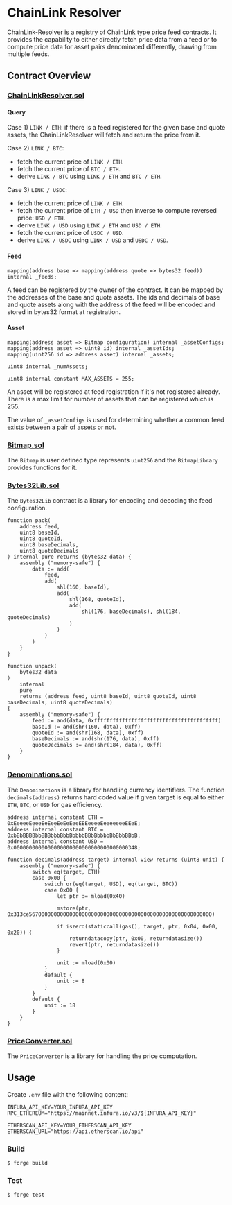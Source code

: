 # ChainLink Resolver

ChainLink-Resolver is a registry of ChainLink type price feed contracts. It provides the capability to either directly fetch price data from a feed or to compute price data for asset pairs denominated differently, drawing from multiple feeds.

## Contract Overview

### [ChainLinkResolver.sol](https://github.com/fomoweth/chainlink-resolver/blob/main/src/ChainLinkResolver.sol)

#### Query

Case 1) `LINK / ETH`: if there is a feed registered for the given base and quote assets, the ChainLinkResolver will fetch and return the price from it.

Case 2) `LINK / BTC`:

- fetch the current price of `LINK / ETH`.
- fetch the current price of `BTC / ETH`.
- derive `LINK / BTC` using `LINK / ETH` and `BTC / ETH`.

Case 3) `LINK / USDC`:

- fetch the current price of `LINK / ETH`.
- fetch the current price of `ETH / USD` then inverse to compute reversed price: `USD / ETH`.
- derive `LINK / USD` using `LINK / ETH` and `USD / ETH`.
- fetch the current price of `USDC / USD`.
- derive `LINK / USDC` using `LINK / USD` and `USDC / USD`.

#### Feed

```solidity
mapping(address base => mapping(address quote => bytes32 feed)) internal _feeds;
```

A feed can be registered by the owner of the contract. It can be mapped by the addresses of the base and quote assets. The ids and decimals of base and quote assets along with the address of the feed will be encoded and stored in bytes32 format at registration.

#### Asset

```solidity
mapping(address asset => Bitmap configuration) internal _assetConfigs;
mapping(address asset => uint8 id) internal _assetIds;
mapping(uint256 id => address asset) internal _assets;

uint8 internal _numAssets;

uint8 internal constant MAX_ASSETS = 255;
```

An asset will be registered at feed registration if it's not registered already. There is a max limit for number of assets that can be registered which is 255.

The value of `_assetConfigs` is used for determining whether a common feed exists between a pair of assets or not.

### [Bitmap.sol](https://github.com/fomoweth/chainlink-resolver/blob/main/src/types/Bitmap.sol)

The `Bitmap` is user defined type represents `uint256` and the `BitmapLibrary` provides functions for it.

### [Bytes32Lib.sol](https://github.com/fomoweth/chainlink-resolver/blob/main/src/libraries/Bytes32Lib.sol)

The `Bytes32Lib` contract is a library for encoding and decoding the feed configuration.

```solidity
function pack(
	address feed,
	uint8 baseId,
	uint8 quoteId,
	uint8 baseDecimals,
	uint8 quoteDecimals
) internal pure returns (bytes32 data) {
	assembly ("memory-safe") {
		data := add(
			feed,
			add(
				shl(160, baseId),
				add(
					shl(168, quoteId),
					add(
						shl(176, baseDecimals), shl(184, quoteDecimals)
					)
				)
			)
		)
	}
}

function unpack(
	bytes32 data
)
	internal
	pure
	returns (address feed, uint8 baseId, uint8 quoteId, uint8 baseDecimals, uint8 quoteDecimals)
{
	assembly ("memory-safe") {
		feed := and(data, 0xffffffffffffffffffffffffffffffffffffffff)
		baseId := and(shr(160, data), 0xff)
		quoteId := and(shr(168, data), 0xff)
		baseDecimals := and(shr(176, data), 0xff)
		quoteDecimals := and(shr(184, data), 0xff)
	}
}
```

### [Denominations.sol](https://github.com/fomoweth/chainlink-resolver/blob/main/src/libraries/Denominations.sol)

The `Denominations` is a library for handling currency identifiers. The function `decimals(address)` returns hard coded value if given target is equal to either `ETH`, `BTC`, or `USD` for gas efficiency.

```solidity
address internal constant ETH = 0xEeeeeEeeeEeEeeEeEeEeeEEEeeeeEeeeeeeeEEeE;
address internal constant BTC = 0xbBbBBBBbbBBBbbbBbbBbbbbBBbBbbbbBbBbbBBbB;
address internal constant USD = 0x0000000000000000000000000000000000000348;

function decimals(address target) internal view returns (uint8 unit) {
	assembly ("memory-safe") {
		switch eq(target, ETH)
		case 0x00 {
			switch or(eq(target, USD), eq(target, BTC))
			case 0x00 {
				let ptr := mload(0x40)

				mstore(ptr, 0x313ce56700000000000000000000000000000000000000000000000000000000)

				if iszero(staticcall(gas(), target, ptr, 0x04, 0x00, 0x20)) {
					returndatacopy(ptr, 0x00, returndatasize())
					revert(ptr, returndatasize())
				}

				unit := mload(0x00)
			}
			default {
				unit := 8
			}
		}
		default {
			unit := 18
		}
	}
}
```

### [PriceConverter.sol](https://github.com/fomoweth/chainlink-resolver/blob/main/src/libraries/PriceConverter.sol)

The `PriceConverter` is a library for handling the price computation.

## Usage

Create `.env` file with the following content:

```text
INFURA_API_KEY=YOUR_INFURA_API_KEY
RPC_ETHEREUM="https://mainnet.infura.io/v3/${INFURA_API_KEY}"

ETHERSCAN_API_KEY=YOUR_ETHERSCAN_API_KEY
ETHERSCAN_URL="https://api.etherscan.io/api"
```

### Build

```shell
$ forge build
```

### Test

```shell
$ forge test
```
